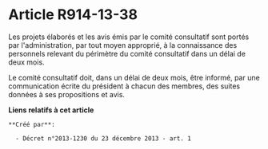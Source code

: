 # Article R914-13-38

Les projets élaborés et les avis émis par le comité consultatif sont portés par l'administration, par tout moyen approprié, à
la connaissance des personnels relevant du périmètre du comité consultatif dans un délai de deux mois. 

Le comité consultatif doit, dans un délai de deux mois, être informé, par une communication écrite du président à chacun des
membres, des suites données à ses propositions et avis.

**Liens relatifs à cet article**

	**Créé par**:

	  - Décret n°2013-1230 du 23 décembre 2013 - art. 1
